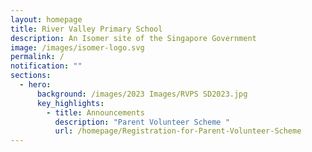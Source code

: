 ```yaml
---
layout: homepage
title: River Valley Primary School
description: An Isomer site of the Singapore Government
image: /images/isomer-logo.svg
permalink: /
notification: ""
sections:
  - hero:
      background: /images/2023 Images/RVPS SD2023.jpg
      key_highlights:
        - title: Announcements
          description: "Parent Volunteer Scheme "
          url: /homepage/Registration-for-Parent-Volunteer-Scheme
---
```

